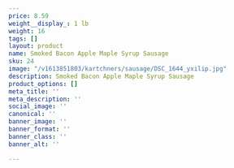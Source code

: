 ```yaml
---
price: 8.59
weight__display_: 1 lb
weight: 16
tags: []
layout: product
name: Smoked Bacon Apple Maple Syrup Sausage
sku: 24
image: "/v1613851803/kartchners/sausage/DSC_1644_yxilip.jpg"
description: Smoked Bacon Apple Maple Syrup Sausage
product_options: []
meta_title: ''
meta_description: ''
social_image: ''
canonical: ''
banner_image: ''
banner_format: ''
banner_class: ''
banner_alt: ''

---
```


